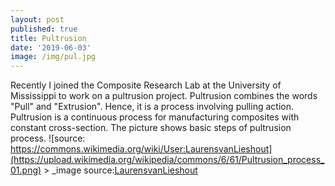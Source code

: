 ```yaml
---
layout: post
published: true
title: Pultrusion
date: '2019-06-03'
image: /img/pul.jpg
---
```



Recently I joined the Composite Research Lab at the University of Mississippi to work on a pultrusion project. Pultrusion combines the words "Pull" and "Extrusion". Hence, it is a process involving pulling action. Pultrusion is a continuous process for manufacturing composites with constant cross-section. The picture shows basic steps of pultrusion process. ![source: https://commons.wikimedia.org/wiki/User:LaurensvanLieshout](https://upload.wikimedia.org/wikipedia/commons/6/61/Pultrusion_process_01.png)
				> _image source:[LaurensvanLieshout](https://commons.wikimedia.org/wiki/User:LaurensvanLieshout) 